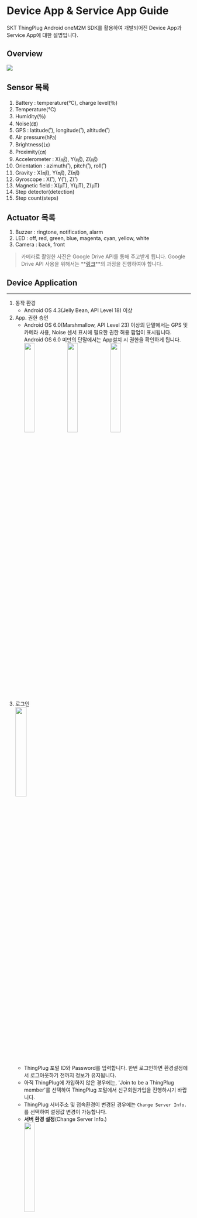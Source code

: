Device App & Service App Guide
===
SKT ThingPlug Android oneM2M SDK를 활용하여 개발되어진 Device App과 Service App에 대한 설명입니다.

## Overview
![](images/Android_SDK_overview.png)

Sensor 목록
---
1. Battery : temperature(℃), charge level(％)
2. Temperature(℃)
3. Humidity(％)
4. Noise(㏈)
5. GPS : latitude(˚), longitude(˚), altitude(˚)
6. Air pressure(h㎩)
7. Brightness(㏓)
8. Proximity(㎝)
9. Accelerometer : X(㎨), Y(㎨), Z(㎨)
10. Orientation : azimuth(˚), pitch(˚), roll(˚)
11. Gravity : X(㎨), Y(㎨), Z(㎨)
12. Gyroscope : X(˚), Y(˚), Z(˚)
13. Magnetic field : X(µT), Y(µT), Z(µT)
14. Step detector(detection)
15. Step count(steps)

Actuator 목록
---
1. Buzzer : ringtone, notification, alarm
2. LED : off, red, green, blue, magenta, cyan, yellow, white
3. Camera : back, front

> 카메라로 촬영한 사진은 Google Drive API를 통해 주고받게 됩니다. Google Drive API 사용을 위해서는 **[링크](GoogleDrive.md)**의 과정을 진행하여야 합니다.


## Device Application
---
1. 동작 환경
	- Android OS 4.3(Jelly Bean, API Level 18) 이상
2. App. 권한 승인
	- Android OS 6.0(Marshmallow, API Level 23) 이상의 단말에서는 GPS 및 카메라 사용, Noise 센서 표시에 필요한 권한 허용 팝업이 표시됩니다. Android OS 6.0 미만의 단말에서는 App설치 시 권한을 확인하게 됩니다.
	<br/><img src="images/permission1.png" width="25%"/> <img src="images/permission2.png" width="25%"/> <img src="images/permission3.png" width="25%"/>
3. 로그인
	<br/><img src="images/login.png" width="25%"/>
    - ThingPlug 포털 ID와 Password를 입력합니다. 한번 로그인하면 환경설정에서 로그아웃하기 전까지 정보가 유지됩니다. 
    - 아직 ThingPlug에 가입하지 않은 경우에는, 'Join to be a ThingPlug member'를 선택하여 ThingPlug 포털에서 신규회원가입을 진행하시기 바랍니다.
    - ThingPlug 서버주소 및 접속환경이 변경된 경우에는 `Change Server Info.`를 선택하여 설정값 변경이 가능합니다.
	- __서버 환경 설정__(Change Server Info.)
		<br/><img src="images/device_server_setting.png" width="25%"/>
    	- ThingPlug 포털 정보
    		- Login : 로그인 API URL
    		- Register : 디바이스 등록 API URL
    	- ThingPlug server 정보
    		- URL : ThingPlug server URL
    		- AppEUI : CSE 생성 접두어
    		- Use TLS : TLS 사용 여부
    		- TLV/TDV : 센서 데이터 포맷
    	- LOAD DEFAULT : 기본 설정값 불러오기
4. 약관 동의
	<br/><img src="images/terms.png" width="25%"/>
	- AGREE를 선택할 경우, 위치정보 사용동의를 통해 해당 단말의 위치정보를 ThingPlug에 전송하게 됩니다.
5. Google account 선택
	<br/><img src="images/device_google_account.png" width="25%"/>
    - Camera 촬영 이미지를 업로드할 Google account를 선택합니다. Service App과 동일한 account를 사용해야 합니다.
    - Camera 촬영 기능을 사용하지 않을 경우는 Back키를 눌러 이 단계를 건너뛰면 됩니다.
6. 로컬 센서 목록
	<br/><img src="images/local_sensor_list.png" width="25%"/>
	- 해당 단말에서 지원하는 센서 목록이 표시됩니다.
	- 센서 켜기(ENABLED)/끄기(DISABLED) 기능 : ThingPlug로 전송할 센서 정보를 선택할 수 있습니다. Device App에서 특정 센서를 끄면 Service App에서 원격으로 해당 센서의 활성화 및 비활성화 제어가 불가능하게 됩니다.
	- 센서 활성화(ACTIVATED)/비활성화(DEACTIVATED) 상태 표시 : Service App을 통해 원격에서 ThingPlug로 전송할 센서 정보를 선택할 수 있습니다. 원격에서 제어중인 특정 센서의 활성화 여부를 확인할 수 있습니다.
	- 특정 센서 선택 시 해당 센서의 상세 화면으로 이동합니다.
7. 센서 상세 화면
	<br/><img src="images/sensor_detail.png" width="25%"/>
    - 센서 상태값을 그래프로 표시합니다. 센서값에 따라 세로축이 가변으로 변하도록 설정되어 있습니다.
8. 환경 설정
	<br/><img src="images/device_setting.png" width="25%"/>
    - 센서 감지 간격(Sensor read interval, msec) : 센서에서 값을 읽어오는 간격
    - 센서 정보 전송 간격(Transfer interval, msec) : 센서 정보를 ThingPlug 서버로 전송하는 간격
    - 센서 목록 갱신 간격(List update interval) : 센서 목록 화면을 갱신하는 간격
    - 센서 상태 그래프 갱신 간격(Graph update interval) : 센서 상세 화면의 그래프를 갱신하는 간격
    - LOGOUT : ThingPlug 포털에서 로그아웃합니다. 단, 기기해지는 자동으로 되지 않으므로 ThingPlug 포털에서 수동으로 기기해지를 해주어야, 향후 해당 단말을 재등록할 수 있습니다.

## Service Application
---
1. 동작 환경
	- Android OS 4.3(Jelly Bean, API Level 18) 이상
2. 로그인
	<br/><img src="images/login.png" width="25%"/>
    - ThingPlug 포털 ID와 Password를 입력합니다. 한번 로그인하면 환경설정에서 로그아웃하기 전까지 정보가 유지됩니다.
	- __서버 환경 설정__(Change Server Info.)
		<br/><img src="images/service_server_setting.png" width="25%"/>
    	- ThingPlug 포털 정보
    		- Login : 로그인 API URL
    		- Search : 디바이스 목록 조회 API URL
    	- ThingPlug server 정보
    		- URL : ThingPlug server URL
    		- AppEUI : CSE 생성 접두어
    		- Use TLS : TLS 사용 여부
    		- TLV/TDV : 센서 데이터 포맷
    	- LOAD DEFAULT : 기본 설정값 불러오기
3. 디바이스 선택
	<br/><img src="images/device_list.png" width="25%"/>
	- ThingPlug 포털에 등록된 디바이스 목록을 표시합니다. 한번에 한개의 디바이스를 모니터링 할 수 있으므로 모니터링하고자 하는 디바이스를 선택합니다.
4. Google account 선택
	<br/><img src="images/service_google_account.png" width="25%"/>
    - Device App에서 선택한 Google account와 동일한 account를 선택합니다.
5. 원격 센서 목록
	<br/><img src="images/remote_sensor_list.png" width="25%"/>
	- 전체 센서 목록이 나열되며, Device App에서 미지원하거나 꺼진(DISABLED) 센서의 경우 비활성화된 상태로 표시됩니다.
	- 센서 활성화(ACTIVATED)/비활성화(DEACTIVATED) 기능 : Device App의 센서 활성화 상태를 원격에서 변경합니다.
	- 특정 센서 선택 시 해당 센서 상세 화면으로 이동합니다.
6. 센서 상세 화면
	<br/><img src="images/sensor_detail.png" width="25%"/>
    - 센서 상태값을 그래프로 표시합니다. 센서값에 따라 세로축이 가변으로 변하도록 설정되어 있습니다.
7. 환경 설정
	<br/><img src="images/service_setting.png" width="25%"/>
    - 센서 정보 조회 간격(Transfer interval, msec) : 센서 정보를 ThingPlug 서버로부터 조회하는 간격
    - 센서 목록 갱신 간격(List update interval) : 센서 목록 화면을 갱신하는 간격
    - 센서 상태 그래프 갱신 간격(Graph update interval) : 센서 상세 화면의 그래프를 갱신하는 간격
    - LOGOUT : ThingPlug 포털에서 로그아웃합니다. 서버환경설정 변경이 필요할 경우, 로그아웃해야 합니다.
